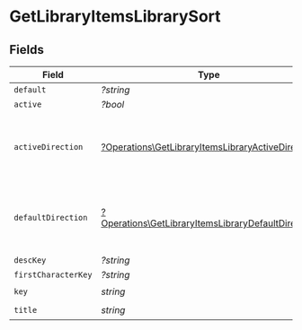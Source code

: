 # GetLibraryItemsLibrarySort


## Fields

| Field                                                                                                                   | Type                                                                                                                    | Required                                                                                                                | Description                                                                                                             | Example                                                                                                                 |
| ----------------------------------------------------------------------------------------------------------------------- | ----------------------------------------------------------------------------------------------------------------------- | ----------------------------------------------------------------------------------------------------------------------- | ----------------------------------------------------------------------------------------------------------------------- | ----------------------------------------------------------------------------------------------------------------------- |
| `default`                                                                                                               | *?string*                                                                                                               | :heavy_minus_sign:                                                                                                      | N/A                                                                                                                     | asc                                                                                                                     |
| `active`                                                                                                                | *?bool*                                                                                                                 | :heavy_minus_sign:                                                                                                      | N/A                                                                                                                     | false                                                                                                                   |
| `activeDirection`                                                                                                       | [?Operations\GetLibraryItemsLibraryActiveDirection](../../Models/Operations/GetLibraryItemsLibraryActiveDirection.md)   | :heavy_minus_sign:                                                                                                      | The direction of the sort. Can be either `asc` or `desc`.<br/>                                                          | asc                                                                                                                     |
| `defaultDirection`                                                                                                      | [?Operations\GetLibraryItemsLibraryDefaultDirection](../../Models/Operations/GetLibraryItemsLibraryDefaultDirection.md) | :heavy_minus_sign:                                                                                                      | The direction of the sort. Can be either `asc` or `desc`.<br/>                                                          | asc                                                                                                                     |
| `descKey`                                                                                                               | *?string*                                                                                                               | :heavy_minus_sign:                                                                                                      | N/A                                                                                                                     | titleSort:desc                                                                                                          |
| `firstCharacterKey`                                                                                                     | *?string*                                                                                                               | :heavy_minus_sign:                                                                                                      | N/A                                                                                                                     | /library/sections/2/firstCharacter                                                                                      |
| `key`                                                                                                                   | *string*                                                                                                                | :heavy_check_mark:                                                                                                      | N/A                                                                                                                     | titleSort                                                                                                               |
| `title`                                                                                                                 | *string*                                                                                                                | :heavy_check_mark:                                                                                                      | N/A                                                                                                                     | Title                                                                                                                   |